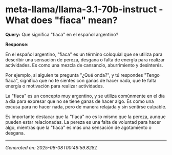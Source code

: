 # meta-llama/llama-3.1-70b-instruct - What does "fiaca" mean?

**Query:** Que significa "fiaca" en el español argentino?



**Response:**

En el español argentino, "fiaca" es un término coloquial que se utiliza para describir una sensación de pereza, desgana o falta de energía para realizar actividades. Es como una mezcla de cansancio, aburrimiento y desinterés.

Por ejemplo, si alguien te pregunta "¿Qué onda?", y tú respondes "Tengo fiaca", significa que no te sientes con ganas de hacer nada, que te falta energía o motivación para realizar actividades.

La "fiaca" es un concepto muy argentino, y se utiliza comúnmente en el día a día para expresar que no se tiene ganas de hacer algo. Es como una excusa para no hacer nada, pero de manera relajada y sin sentirse culpable.

Es importante destacar que la "fiaca" no es lo mismo que la pereza, aunque pueden estar relacionadas. La pereza es una falta de voluntad para hacer algo, mientras que la "fiaca" es más una sensación de agotamiento o desgana.

---
*Generated on: 2025-08-08T00:49:59.828Z*
